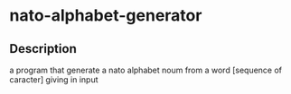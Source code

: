 # nato-alphabet-generator

## Description
a program that generate a nato alphabet noum from a word [sequence of caracter] giving in input
